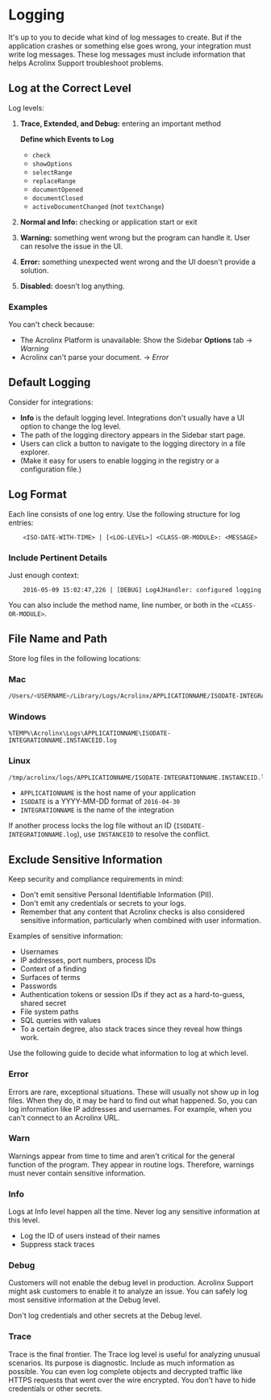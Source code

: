 # Logging

It's up to you to decide what kind of log messages to create. But if the application crashes or something else goes wrong,
your integration must write log messages. These log messages must include information that helps Acrolinx Support
troubleshoot problems.

## Log at the Correct Level

Log levels:

1. **Trace, Extended, and Debug:** entering an important method

    **Define which Events to Log**

    * `check`
    * `showOptions`
    * `selectRange`
    * `replaceRange`
    * `documentOpened`
    * `documentClosed`
    * `activeDocumentChanged` (not `textChange`)
2. **Normal and Info:** checking or application start or exit
3. **Warning:** something went wrong but the program can handle it. User can resolve the issue in the UI.
4. **Error:** something unexpected went wrong and the UI doesn't provide a solution.
5. **Disabled:** doesn’t log anything.

### Examples

You can't check because:

* The Acrolinx Platform is unavailable: Show the Sidebar **Options** tab → *Warning*
* Acrolinx can't parse your document. → *Error*

## Default Logging

Consider for integrations:

* **Info** is the default logging level. Integrations don't usually have a UI option to change the log level.
* The path of the logging directory appears in the Sidebar start page.
* Users can click a button to navigate to the logging directory in a file explorer.
* (Make it easy for users to enable logging in the registry or a configuration file.)

## Log Format

Each line consists of one log entry. Use the following structure for log entries:

```text
    <ISO-DATE-WITH-TIME> | [<LOG-LEVEL>] <CLASS-OR-MODULE>: <MESSAGE>
```

### Include Pertinent Details

Just enough context:

```text
    2016-05-09 15:02:47,226 | [DEBUG] Log4JHandler: configured logging
```

You can also include the method name, line number, or both in the `<CLASS-OR-MODULE>`.

## File Name and Path

Store log files in the following locations:

### Mac

```bash
/Users/<USERNAME>/Library/Logs/Acrolinx/APPLICATIONNAME/ISODATE-INTEGRATIONNAME.INSTANCEID.log
```

### Windows

```batch
%TEMP%\Acrolinx\Logs\APPLICATIONNAME\ISODATE-INTEGRATIONNAME.INSTANCEID.log
```

### Linux

```bash
/tmp/acrolinx/logs/APPLICATIONNAME/ISODATE-INTEGRATIONNAME.INSTANCEID.log
```

* `APPLICATIONNAME` is the host name of your application
* `ISODATE` is a YYYY-MM-DD format of `2016-04-30`
* `INTEGRATIONNAME` is the name of the integration

If another process locks the log file without an ID (`ISODATE-INTEGRATIONNAME.log`), use `INSTANCEID` to resolve the conflict.

## Exclude Sensitive Information

Keep security and compliance requirements in mind:

* Don't emit sensitive Personal Identifiable Information (PII).
* Don't emit any credentials or secrets to your logs.
* Remember that any content that Acrolinx checks is also considered sensitive information, particularly when combined
  with user information.

Examples of sensitive information:

* Usernames
* IP addresses, port numbers, process IDs
* Context of a finding
* Surfaces of terms
* Passwords
* Authentication tokens or session IDs if they act as a hard-to-guess, shared secret
* File system paths
* SQL queries with values
* To a certain degree, also stack traces since they reveal how things work.

Use the following guide to decide what information to log at which level.

### Error

Errors are rare, exceptional situations. These will usually not show
up in log files. When they do, it may be hard to find out what
happened. So, you can log information like IP addresses
and usernames. For example, when you can't connect to an Acrolinx URL.

### Warn

Warnings appear from time to time and aren't critical for the
general function of the program. They appear in routine logs.
Therefore, warnings must never contain sensitive information.

### Info

Logs at Info level happen all the time.  Never log any sensitive information
at this level.

* Log the ID of users instead of their names
* Suppress stack traces

### Debug

Customers will not enable the debug level in production. Acrolinx Support might ask
customers to enable it to analyze an issue. You can safely log most sensitive information
at the Debug level.

Don't log credentials and other secrets at the Debug level.

### Trace

Trace is the final frontier. The Trace log level is useful for analyzing
unusual scenarios. Its purpose is diagnostic. Include as much information
as possible. You can even log complete objects and decrypted traffic like HTTPS requests
that went over the wire encrypted. You don't have to hide credentials or other secrets.
